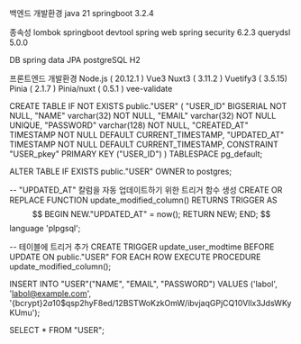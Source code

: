 백엔드 개발환경
java 21
springboot 3.2.4

종속성
lombok
springboot devtool
spring web
spring security 6.2.3
querydsl 5.0.0

DB
spring data JPA
postgreSQL
H2

프론트엔드 개발환경
Node.js ( 20.12.1 )
Vue3
Nuxt3 ( 3.11.2 )
Vuetify3 ( 3.5.15)
Pinia ( 2.1.7 )
Pinia/nuxt ( 0.5.1 )
vee-validate

CREATE TABLE IF NOT EXISTS public."USER"
(
"USER_ID" BIGSERIAL NOT NULL,
"NAME" varchar(32) NOT NULL,
"EMAIL" varchar(32) NOT NULL UNIQUE,
"PASSWORD" varchar(128) NOT NULL,
"CREATED_AT" TIMESTAMP NOT NULL DEFAULT CURRENT_TIMESTAMP,
"UPDATED_AT" TIMESTAMP NOT NULL DEFAULT CURRENT_TIMESTAMP,
CONSTRAINT "USER_pkey" PRIMARY KEY ("USER_ID")
)
TABLESPACE pg_default;

ALTER TABLE IF EXISTS public."USER"
OWNER to postgres;

-- "UPDATED_AT" 칼럼을 자동 업데이트하기 위한 트리거 함수 생성
CREATE OR REPLACE FUNCTION update_modified_column()
RETURNS TRIGGER AS $$
BEGIN
NEW."UPDATED_AT" = now();
RETURN NEW;
END;
$$ language 'plpgsql';

-- 테이블에 트리거 추가
CREATE TRIGGER update_user_modtime
BEFORE UPDATE ON public."USER"
FOR EACH ROW
EXECUTE PROCEDURE update_modified_column();

INSERT INTO "USER"("NAME", "EMAIL", "PASSWORD")
VALUES ('labol', 'labol@example.com', '{bcrypt}$2a$10$qsp2hyF8ed/12BSTWoKzkOmW/ibvjaqGPjCQ10Vllx3JdsWKyKUmu');

SELECT * FROM "USER";
